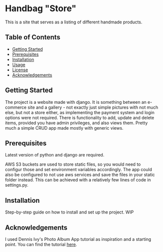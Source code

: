 # Handbag "Store"

This is a site that serves as a listing of different handmade products. 

## Table of Contents
- [Getting Started](#getting-started)
- [Prerequisites](#prerequisites)
- [Installation](#installation)
- [Usage](#usage)
- [License](#license)
- [Acknowledgements](#acknowledgements)

## Getting Started

The project is a website made with django. It is something between an e-commerce site and a gallery - not exactly just simple pictures with not much else, but not a store either, as implementing the payment system and login options were not required.
There is functionality to add, update and delete items, provided you have admin privileges, and also views them. Pretty much a simple CRUD app made mostly with generic views. 

## Prerequisites

Latest version of python and django are required. 

AWS S3 buckets are used to store static files, so you would need to configur those and set environment variables accordingly. 
The app could also be configured to not use aws services and save the files in your static folder instead. This can be achieved with a relatively few lines of code in settings.py.

## Installation

Step-by-step guide on how to install and set up the project.
WIP

## Acknowledgements

I used Dennis Ivy's Photo Album App tutorial as inspiration and a starting point. You can find the tutorial [here](https://youtu.be/sSquD2u5Ie0?si=uucjXbFBIYh6mLOW).
